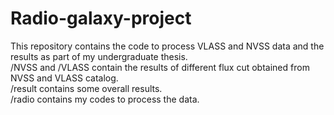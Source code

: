# Radio-galaxy-project
This repository contains the code to process VLASS and NVSS data and the results as part of my undergraduate thesis.   
/NVSS and /VLASS contain the results of different flux cut obtained from NVSS and VLASS catalog.   
/result contains some overall results.   
/radio contains my codes to process the data.   
